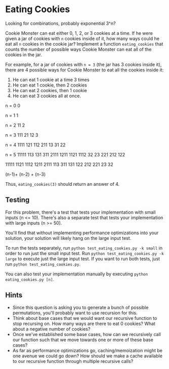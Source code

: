 # Eating Cookies

Looking for combinations, probably exponential 3^n?


Cookie Monster can eat either 0, 1, 2, or 3 cookies at a time. If he were given a jar of cookies with `n` cookies inside of it, how many ways could he eat all `n` cookies in the cookie jar? Implement a function `eating_cookies` that counts the number of possible ways Cookie Monster can eat all of the cookies in the jar. 

For example, for a jar of cookies with `n = 3` (the jar has 3 cookies inside it), there are 4 possible ways for Cookie Monster to eat all the cookies inside it:

 1. He can eat 1 cookie at a time 3 times
 2. He can eat 1 cookie, then 2 cookies 
 3. He can eat 2 cookies, then 1 cookie
 4. He can eat 3 cookies all at once. 

 n = 0
 0

 n = 1
 1 

 n = 2 
 11
 2

 n = 3
 111
 21
 12
 3


 n = 4
 1111
 121
 112
 211
 13
 31
 22

 
 n = 5 
 11111
 113
 131
 311
 2111
 1211
 1121
 1112
 32
 23
 221
 212
 122
 
 11111
 1121
 1112
 1211
 2111
 113
 311
 131
 122
 212
 221
 23
 32

 <!-- # prev + 1, and 2 before + 2, and 3 before + 3 -->
(n-1)+ (n-2) + (n-3)






Thus, `eating_cookies(3)` should return an answer of 4.

## Testing

For this problem, there's a test that tests your implementation with small inputs (n <= 10). There's also a separate test that tests your implementation with large inputs (n >= 50). 

You'll find that without implementing performance optimizations into your solution, your solution will likely hang on the large input test. 

To run the tests separately, run `python test_eating_cookies.py -k small` in order to run just the small input test. Run `python test_eating_cookies.py -k large` to execute just the large input test. If you want to run both tests, just run `python test_eating_cookies.py`.

You can also test your implementation manually by executing `python eating_cookies.py [n]`.

## Hints

 * Since this question is asking you to generate a bunch of possible permutations, you'll probably want to use recursion for this.
 * Think about base cases that we would want our recursive function to stop recursing on. How many ways are there to eat 0 cookies? What about a negative number of cookies? 
 * Once we've established some base cases, how can we recursively call our function such that we move towards one or more of these base cases?
 * As far as performance optimizations go, caching/memoization might be one avenue we could go down? How should we make a cache available to our recursive function through multiple recursive calls?
